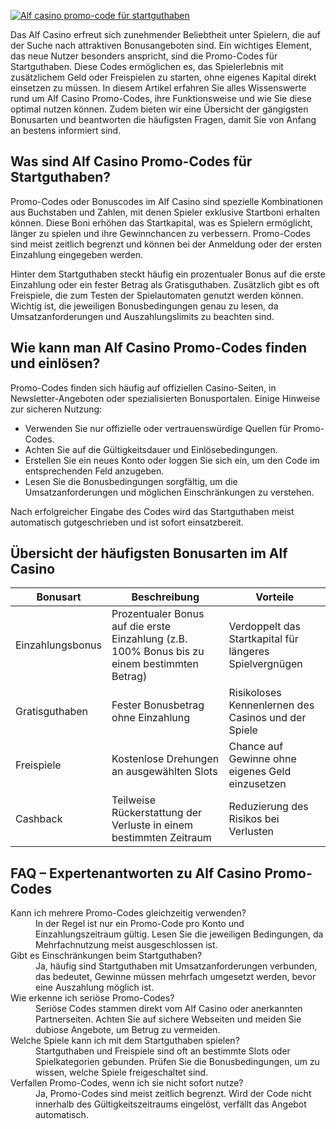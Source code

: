 [![Alf casino promo-code für startguthaben](https://123-caf.pages.dev/gitsignup.png)](https://vrmoo.ru/Bt82HjjY)

<p>Das Alf Casino erfreut sich zunehmender Beliebtheit unter Spielern, die auf der Suche nach attraktiven Bonusangeboten sind. Ein wichtiges Element, das neue Nutzer besonders anspricht, sind die Promo-Codes für Startguthaben. Diese Codes ermöglichen es, das Spielerlebnis mit zusätzlichem Geld oder Freispielen zu starten, ohne eigenes Kapital direkt einsetzen zu müssen. In diesem Artikel erfahren Sie alles Wissenswerte rund um Alf Casino Promo-Codes, ihre Funktionsweise und wie Sie diese optimal nutzen können. Zudem bieten wir eine Übersicht der gängigsten Bonusarten und beantworten die häufigsten Fragen, damit Sie von Anfang an bestens informiert sind.</p>  <h2>Was sind Alf Casino Promo-Codes für Startguthaben?</h2> <p>Promo-Codes oder Bonuscodes im Alf Casino sind spezielle Kombinationen aus Buchstaben und Zahlen, mit denen Spieler exklusive Startboni erhalten können. Diese Boni erhöhen das Startkapital, was es Spielern ermöglicht, länger zu spielen und ihre Gewinnchancen zu verbessern. Promo-Codes sind meist zeitlich begrenzt und können bei der Anmeldung oder der ersten Einzahlung eingegeben werden.</p> <p>Hinter dem Startguthaben steckt häufig ein prozentualer Bonus auf die erste Einzahlung oder ein fester Betrag als Gratisguthaben. Zusätzlich gibt es oft Freispiele, die zum Testen der Spielautomaten genutzt werden können. Wichtig ist, die jeweiligen Bonusbedingungen genau zu lesen, da Umsatzanforderungen und Auszahlungslimits zu beachten sind.</p>  <h2>Wie kann man Alf Casino Promo-Codes finden und einlösen?</h2> <p>Promo-Codes finden sich häufig auf offiziellen Casino-Seiten, in Newsletter-Angeboten oder spezialisierten Bonusportalen. Einige Hinweise zur sicheren Nutzung:</p> <ul> <li>Verwenden Sie nur offizielle oder vertrauenswürdige Quellen für Promo-Codes.</li> <li>Achten Sie auf die Gültigkeitsdauer und Einlösebedingungen.</li> <li>Erstellen Sie ein neues Konto oder loggen Sie sich ein, um den Code im entsprechenden Feld anzugeben.</li> <li>Lesen Sie die Bonusbedingungen sorgfältig, um die Umsatzanforderungen und möglichen Einschränkungen zu verstehen.</li> </ul> <p>Nach erfolgreicher Eingabe des Codes wird das Startguthaben meist automatisch gutgeschrieben und ist sofort einsatzbereit.</p>  <h2>Übersicht der häufigsten Bonusarten im Alf Casino</h2> <table>   <thead>     <tr>       <th>Bonusart</th>       <th>Beschreibung</th>       <th>Vorteile</th>     </tr>   </thead>   <tbody>     <tr>       <td>Einzahlungsbonus</td>       <td>Prozentualer Bonus auf die erste Einzahlung (z.B. 100% Bonus bis zu einem bestimmten Betrag)</td>       <td>Verdoppelt das Startkapital für längeres Spielvergnügen</td>     </tr>     <tr>       <td>Gratisguthaben</td>       <td>Fester Bonusbetrag ohne Einzahlung</td>       <td>Risikoloses Kennenlernen des Casinos und der Spiele</td>     </tr>     <tr>       <td>Freispiele</td>       <td>Kostenlose Drehungen an ausgewählten Slots</td>       <td>Chance auf Gewinne ohne eigenes Geld einzusetzen</td>     </tr>     <tr>       <td>Cashback</td>       <td>Teilweise Rückerstattung der Verluste in einem bestimmten Zeitraum</td>       <td>Reduzierung des Risikos bei Verlusten</td>     </tr>   </tbody> </table>  <h2>FAQ – Expertenantworten zu Alf Casino Promo-Codes</h2> <dl>   <dt>Kann ich mehrere Promo-Codes gleichzeitig verwenden?</dt>   <dd>In der Regel ist nur ein Promo-Code pro Konto und Einzahlungszeitraum gültig. Lesen Sie die jeweiligen Bedingungen, da Mehrfachnutzung meist ausgeschlossen ist.</dd>    <dt>Gibt es Einschränkungen beim Startguthaben?</dt>   <dd>Ja, häufig sind Startguthaben mit Umsatzanforderungen verbunden, das bedeutet, Gewinne müssen mehrfach umgesetzt werden, bevor eine Auszahlung möglich ist.</dd>    <dt>Wie erkenne ich seriöse Promo-Codes?</dt>   <dd>Seriöse Codes stammen direkt vom Alf Casino oder anerkannten Partnerseiten. Achten Sie auf sichere Webseiten und meiden Sie dubiose Angebote, um Betrug zu vermeiden.</dd>    <dt>Welche Spiele kann ich mit dem Startguthaben spielen?</dt>   <dd>Startguthaben und Freispiele sind oft an bestimmte Slots oder Spielkategorien gebunden. Prüfen Sie die Bonusbedingungen, um zu wissen, welche Spiele freigeschaltet sind.</dd>    <dt>Verfallen Promo-Codes, wenn ich sie nicht sofort nutze?</dt>   <dd>Ja, Promo-Codes sind meist zeitlich begrenzt. Wird der Code nicht innerhalb des Gültigkeitszeitraums eingelöst, verfällt das Angebot automatisch.</dd> </dl>